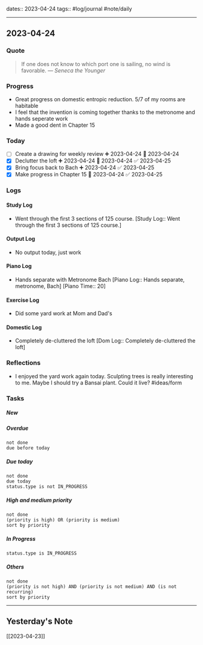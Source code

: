 dates:: 2023-04-24
tags:: #log/journal #note/daily 

---
## 2023-04-24

### Quote

> If one does not know to which port one is sailing, no wind is favorable.
> — <cite>Seneca the Younger</cite>


### Progress

- Great progress on domestic entropic reduction. 5/7 of my rooms are habitable
- I feel that the invention is coming together thanks to the metronome and hands seperate work
- Made a good dent in Chapter 15

### Today

- [ ] Create a drawing for weekly review ➕ 2023-04-24 🛫 2023-04-24
- [x] Declutter the loft ➕ 2023-04-24 🛫 2023-04-24 ✅ 2023-04-25
- [x] Bring focus back to Bach ➕ 2023-04-24 ✅ 2023-04-25
- [x] Make progress in Chapter 15 🛫 2023-04-24 ✅ 2023-04-25

### Logs

#### Study Log

- Went through the first 3 sections of 125 course. [Study Log:: Went through the first 3 sections of 125 course.]

#### Output Log

- No output today, just work

#### Piano Log

- Hands separate with Metronome Bach [Piano Log:: Hands separate, metronome, Bach]  [Piano Time:: 20]

#### Exercise Log

- Did some yard work at Mom and Dad's

#### Domestic Log

- Completely de-cluttered the loft [Dom Log:: Completely de-cluttered the loft]

### Reflections

- I enjoyed the yard work again today. Sculpting trees is really interesting to me. Maybe I should try a Bansai plant. Could it live? #ideas/form

### Tasks

##### New


##### Overdue

```tasks
not done
due before today
```


##### Due today

```tasks
not done
due today
status.type is not IN_PROGRESS
```

##### High and medium priority

```tasks
not done
(priority is high) OR (priority is medium)
sort by priority
```

##### In Progress

```tasks
status.type is IN_PROGRESS
```

##### Others


```tasks
not done
(priority is not high) AND (priority is not medium) AND (is not recurring)
sort by priority
```


---
## Yesterday's Note

[[2023-04-23]]


